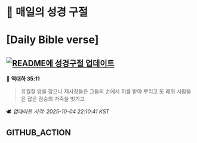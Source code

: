# 🙏 매일의 성경 구절
# [Daily Bible verse]
## [![README에 성경구절 업데이트](https://github.com/DONGSUKA/first_test/actions/workflows/update-readme-bible.yml/badge.svg)](https://github.com/DONGSUKA/first_test/actions/workflows/update-readme-bible.yml)
<!-- START_BIBLE_VERSE -->
📖 **역대하 35:11**
> 유월절 양을 잡으니 제사장들은 그들의 손에서 피를 받아 뿌리고 또 레위 사람들은 잡은 짐승의 가죽을 벗기고

🕊️ _업데이트 시각: 2025-10-04 22:10:41 KST_
  <!-- END_BIBLE_VERSE -->
## GITHUB_ACTION
